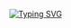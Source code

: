<!-- **************************************************Intro***************************************************** -->

[![Typing SVG](https://readme-typing-svg.demolab.com?font=Fira+Code&pause=1000&color=00FF00&center=false&vCenter=false&repeat=false&random=false&width=500&lines=Initiating...;Press+F2+to+enter+BIOS;Hello,+World!;C̸̘̘̤̐́̏̑͝ő̶͚͒͝d̵͖̐͆̔̾̽͘î̴̆̔̈́͆̈́̄͋͠n̷̒̓͊̃̉͊̑̋g̶͚̈́̾̊̔̿͑+̷͎͆͂̾̏͌́̆́́̄̕͘t̷͕̮̒h̴̛̄̀̊̕͝͝͝ȅ̶͚̍ͯF̵́̌̉̈͘͜ú̶̳͒ͳ̞t̷̎̋͗͛͐̐͌̒͒̇̕͝͝͝ư̷̰̈́̎̕͠͝͠͡r̸̦̮͛̑͗̃̈́́͌͊͐̒̈́͒͛̈́͂̚͡͡e̸̱̳͊̓)](https://git.io/typing-svg)

